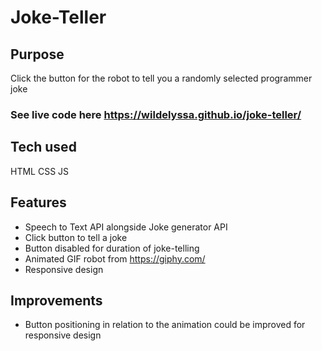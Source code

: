 # Joke-Teller

## Purpose
Click the button for the robot to tell you a randomly selected programmer joke

### See live code here <https://wildelyssa.github.io/joke-teller/> 

## Tech used
HTML
CSS
JS

## Features
* Speech to Text API alongside Joke generator API
* Click button to tell a joke
* Button disabled for duration of joke-telling
* Animated GIF robot from <https://giphy.com/>
* Responsive design

## Improvements
* Button positioning in relation to the animation could be improved for responsive design 